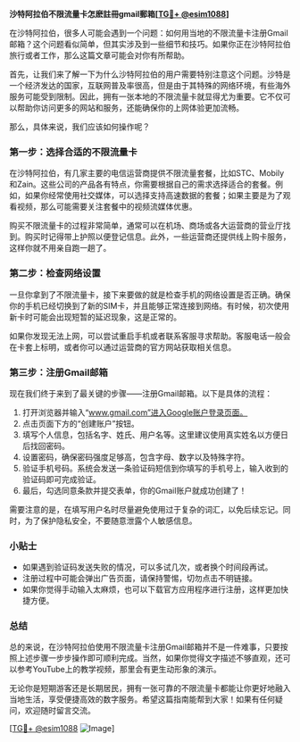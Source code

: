 **沙特阿拉伯不限流量卡怎麽註冊gmail郵箱[[TG💪+ @esim1088](https://t.me/s/esim1088)]**

在沙特阿拉伯，很多人可能会遇到一个问题：如何用当地的不限流量卡注册Gmail邮箱？这个问题看似简单，但其实涉及到一些细节和技巧。如果你正在沙特阿拉伯旅行或者工作，那么这篇文章可能会对你有所帮助。

首先，让我们来了解一下为什么沙特阿拉伯的用户需要特别注意这个问题。沙特是一个经济发达的国家，互联网普及率很高，但是由于其特殊的网络环境，有些海外服务可能受到限制。因此，拥有一张本地的不限流量卡就显得尤为重要。它不仅可以帮助你访问更多的网站和服务，还能确保你的上网体验更加流畅。

那么，具体来说，我们应该如何操作呢？

### 第一步：选择合适的不限流量卡

在沙特阿拉伯，有几家主要的电信运营商提供不限流量套餐，比如STC、Mobily和Zain。这些公司的产品各有特点，你需要根据自己的需求选择适合的套餐。例如，如果你经常使用社交媒体，可以选择支持高速数据的套餐；如果主要是为了观看视频，那么可能需要关注套餐中的视频流媒体优惠。

购买不限流量卡的过程非常简单，通常可以在机场、商场或各大运营商的营业厅找到。购买时记得带上护照以便登记信息。此外，一些运营商还提供线上购卡服务，这样你就不用亲自跑一趟了。

### 第二步：检查网络设置

一旦你拿到了不限流量卡，接下来要做的就是检查手机的网络设置是否正确。确保你的手机已经切换到了新的SIM卡，并且能够正常连接到网络。有时候，初次使用新卡时可能会出现短暂的延迟现象，这是正常的。

如果你发现无法上网，可以尝试重启手机或者联系客服寻求帮助。客服电话一般会在卡套上标明，或者你可以通过运营商的官方网站获取相关信息。

### 第三步：注册Gmail邮箱

现在我们终于来到了最关键的步骤——注册Gmail邮箱。以下是具体的流程：

1. 打开浏览器并输入“www.gmail.com”进入Google账户登录页面。
2. 点击页面下方的“创建账户”按钮。
3. 填写个人信息，包括名字、姓氏、用户名等。这里建议使用真实姓名以方便日后找回密码。
4. 设置密码，确保密码强度足够高，包含字母、数字以及特殊字符。
5. 验证手机号码。系统会发送一条验证码短信到你填写的手机号上，输入收到的验证码即可完成验证。
6. 最后，勾选同意条款并提交表单，你的Gmail账户就成功创建了！

需要注意的是，在填写用户名时尽量避免使用过于复杂的词汇，以免后续忘记。同时，为了保护隐私安全，不要随意泄露个人敏感信息。

### 小贴士

- 如果遇到验证码发送失败的情况，可以多试几次，或者换个时间段再试。
- 注册过程中可能会弹出广告页面，请保持警惕，切勿点击不明链接。
- 如果你觉得手动输入太麻烦，也可以下载官方应用程序进行注册，这样更加快捷方便。

### 总结

总的来说，在沙特阿拉伯使用不限流量卡注册Gmail邮箱并不是一件难事，只要按照上述步骤一步步操作即可顺利完成。当然，如果你觉得文字描述不够直观，还可以参考YouTube上的教学视频，那里会有更生动形象的演示。

无论你是短期游客还是长期居民，拥有一张可靠的不限流量卡都能让你更好地融入当地生活，享受便捷高效的数字服务。希望这篇指南能帮到大家！如果有任何疑问，欢迎随时留言交流。

[[TG💪+ @esim1088](https://t.me/s/esim1088) ![Image](https://i.postimg.cc/4NQfJmqS/Snipaste-2025-05-13-00-14-12.png)]